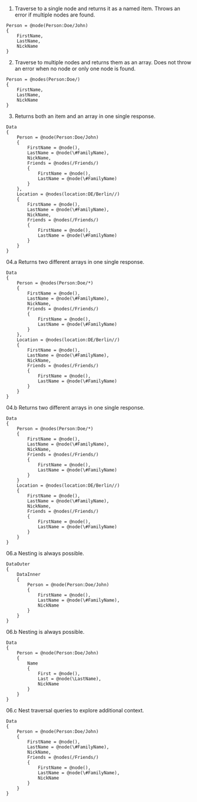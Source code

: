 ﻿01. Traverse to a single node and returns it as a named item.
Throws an error if multiple nodes are found.
```gcl
Person = @node(Person:Doe/John)
{
    FirstName,
    LastName,
    NickName
}
```

02. Traverse to multiple nodes and returns them as an array.
Does not throw an error when no node or only one node is found.
```gcl
Person = @nodes(Person:Doe/)
{
    FirstName,
    LastName,
    NickName
}
```

03. Returns both an item and an array in one single response.
```gcl
Data
{
    Person = @node(Person:Doe/John)
    {
        FirstName = @node(),
        LastName = @node(\#FamilyName),
        NickName,
        Friends = @nodes(/Friends/)
        {
            FirstName = @node(),
            LastName = @node(\#FamilyName)
        }
    },
    Location = @nodes(location:DE/Berlin//)
    {
        FirstName = @node(),
        LastName = @node(\#FamilyName),
        NickName,
        Friends = @nodes(/Friends/)
        {
            FirstName = @node(),
            LastName = @node(\#FamilyName)
        }
    }
}
```

04.a Returns two different arrays in one single response.
```gcl
Data
{
    Person = @nodes(Person:Doe/*)
    {
        FirstName = @node(),
        LastName = @node(\#FamilyName),
        NickName,
        Friends = @nodes(/Friends/)
        {
            FirstName = @node(),
            LastName = @node(\#FamilyName)
        }
    },
    Location = @nodes(location:DE/Berlin//)
    {
        FirstName = @node(),
        LastName = @node(\#FamilyName),
        NickName,
        Friends = @nodes(/Friends/)
        {
            FirstName = @node(),
            LastName = @node(\#FamilyName)
        }
    }
}
```

04.b Returns two different arrays in one single response.
```gcl
Data
{
    Person = @nodes(Person:Doe/*)
    {
        FirstName = @node(),
        LastName = @node(\#FamilyName),
        NickName,
        Friends = @nodes(/Friends/)
        {
            FirstName = @node(),
            LastName = @node(\#FamilyName)
        }
    }
    Location = @nodes(location:DE/Berlin//)
    {
        FirstName = @node(),
        LastName = @node(\#FamilyName),
        NickName,
        Friends = @nodes(/Friends/)
        {
            FirstName = @node(),
            LastName = @node(\#FamilyName)
        }
    }
}
```

06.a Nesting is always possible.
```gcl
DataOuter
{
    DataInner
    {
        Person = @node(Person:Doe/John)
        {
            FirstName = @node(),
            LastName = @node(\#FamilyName),
            NickName
        }
    }
}
```

06.b Nesting is always possible.
```gcl
Data
{
    Person = @node(Person:Doe/John)
    {
        Name
        {
            First = @node(),
            Last = @node(\LastName),
            NickName
        }
    }
}
```

06.c Nest traversal queries to explore additional context.
```gcl
Data
{
    Person = @node(Person:Doe/John)
    {
        FirstName = @node(),
        LastName = @node(\#FamilyName),
        NickName,
        Friends = @nodes(/Friends/)
        {
            FirstName = @node(),
            LastName = @node(\#FamilyName),
            NickName
        }
    }
}
```
